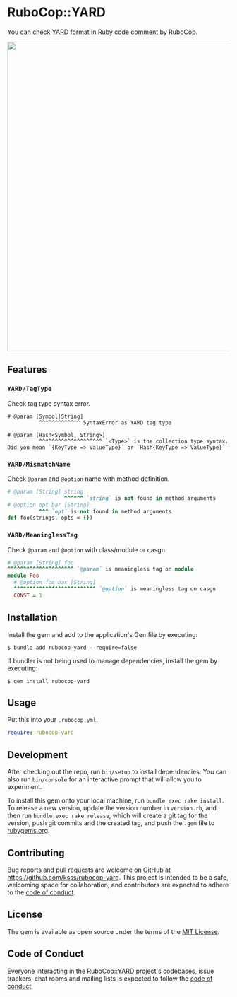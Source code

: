 # RuboCop::YARD

You can check YARD format in Ruby code comment by RuboCop.

<img src="https://github.com/ksss/rubocop-yard/blob/main/demo.png?raw=true" width=700 />

## Features

### `YARD/TagType`

Check tag type syntax error.

```
# @param [Symbol|String]
          ^^^^^^^^^^^^^ SyntaxError as YARD tag type
```

```
# @param [Hash<Symbol, String>]
          ^^^^^^^^^^^^^^^^^^^^ `<Type>` is the collection type syntax. Did you mean `{KeyType => ValueType}` or `Hash{KeyType => ValueType}`
```

### `YARD/MismatchName`

Check `@param` and `@option` name with method definition.

```rb
# @param [String] string
                  ^^^^^^ `string` is not found in method arguments
# @option opt bar [String]
          ^^^ `opt` is not found in method arguments
def foo(strings, opts = {})
```

### `YARD/MeaninglessTag`

Check `@param` and `@option` with class/module or casgn

```rb
# @param [String] foo
^^^^^^^^^^^^^^^^^^^^^ `@param` is meaningless tag on module
module Foo
  # @option foo bar [String]
  ^^^^^^^^^^^^^^^^^^^^^^^^^^ `@option` is meaningless tag on casgn
  CONST = 1
```

## Installation

Install the gem and add to the application's Gemfile by executing:

    $ bundle add rubocop-yard --require=false

If bundler is not being used to manage dependencies, install the gem by executing:

    $ gem install rubocop-yard

## Usage

Put this into your `.rubocop.yml`.

```yaml
require: rubocop-yard
```

## Development

After checking out the repo, run `bin/setup` to install dependencies. You can also run `bin/console` for an interactive prompt that will allow you to experiment.

To install this gem onto your local machine, run `bundle exec rake install`. To release a new version, update the version number in `version.rb`, and then run `bundle exec rake release`, which will create a git tag for the version, push git commits and the created tag, and push the `.gem` file to [rubygems.org](https://rubygems.org).

## Contributing

Bug reports and pull requests are welcome on GitHub at https://github.com/ksss/rubocop-yard. This project is intended to be a safe, welcoming space for collaboration, and contributors are expected to adhere to the [code of conduct](https://github.com/ksss/rubocop-yard/blob/main/CODE_OF_CONDUCT.md).

## License

The gem is available as open source under the terms of the [MIT License](https://opensource.org/licenses/MIT).

## Code of Conduct

Everyone interacting in the RuboCop::YARD project's codebases, issue trackers, chat rooms and mailing lists is expected to follow the [code of conduct](https://github.com/ksss/rubocop-yard/blob/main/CODE_OF_CONDUCT.md).
